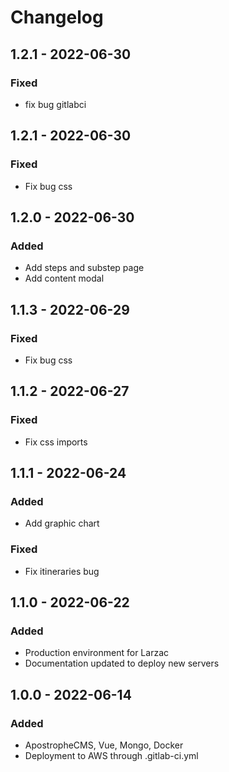 # Changelog

## 1.2.1 - 2022-06-30

### Fixed

- fix bug gitlabci
## 1.2.1 - 2022-06-30

### Fixed

- Fix bug css
## 1.2.0 - 2022-06-30

### Added

- Add steps and substep page
- Add content modal

## 1.1.3 - 2022-06-29

### Fixed

- Fix bug css

## 1.1.2 - 2022-06-27

### Fixed

- Fix css imports

## 1.1.1 - 2022-06-24

### Added

- Add graphic chart

### Fixed

- Fix itineraries bug

## 1.1.0 - 2022-06-22

### Added

- Production environment for Larzac
- Documentation updated to deploy new servers

## 1.0.0 - 2022-06-14

### Added

- ApostropheCMS, Vue, Mongo, Docker
- Deployment to AWS through .gitlab-ci.yml
